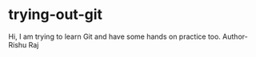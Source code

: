 # trying-out-git
Hi, I am trying to learn Git and have some hands on practice too.
Author- Rishu Raj
